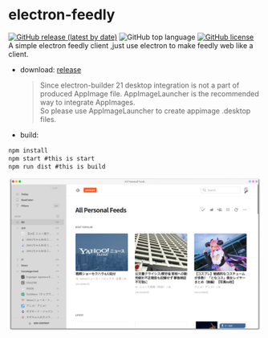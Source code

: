 # electron-feedly

[![GitHub release (latest by date)](https://img.shields.io/github/v/release/asutorufa/electron-feedly)](https://github.com/Asutorufa/electron-feedly/releases)
![GitHub top language](https://img.shields.io/github/languages/top/asutorufa/electron-feedly)
[![GitHub license](https://img.shields.io/github/license/Asutorufa/electron-feedly)](https://github.com/Asutorufa/electron-feedly/blob/main/LICENSE)  
A simple electron feedly client ,just use electron to make feedly web like a client.  

- download: [release](https://github.com/Asutorufa/electron-feedly/releases)  
    >Since electron-builder 21 desktop integration is not a part of produced AppImage file. AppImageLauncher is the recommended way to integrate AppImages.  
    So please use AppImageLauncher to create appimage .desktop files.
- build:

```shell
npm install
npm start #this is start
npm run dist #this is build
```

![preview](https://raw.githubusercontent.com/Asutorufa/electron-feedly/main/preview.png)
